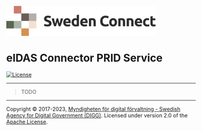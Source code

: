 ![Logo](images/sweden-connect.png)

# eIDAS Connector PRID Service

[![License](https://img.shields.io/badge/License-Apache%202.0-blue.svg)](https://opensource.org/licenses/Apache-2.0)

---

> TODO

---

Copyright &copy; 2017-2023, [Myndigheten för digital förvaltning - Swedish Agency for Digital Government (DIGG)](http://www.digg.se). Licensed under version 2.0 of the [Apache License](http://www.apache.org/licenses/LICENSE-2.0).
